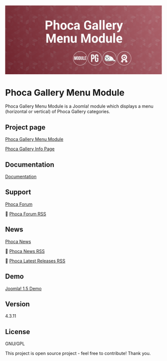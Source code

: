 



![Phoca Gallery Menu Module](https://github.com/PhocaCz/PhocaGalleryMenuModule/blob/master/mod_phocagallery_menu.png)

# Phoca Gallery Menu Module



Phoca Gallery Menu Module is a Joomla! module which displays a menu (horizontal or vertical) of Phoca Gallery categories.



## Project page

[Phoca Gallery Menu Module](https://www.phoca.cz/phocagallery-menu)

[Phoca Gallery Info Page](https://www.phoca.cz/project/phocagallery-joomla-gallery)



## Documentation

[Documentation](https://www.phoca.cz/documentation/category/8-phoca-gallery-menu-module)



## Support

[Phoca Forum](https://www.phoca.cz/forum)

:bell: [Phoca Forum RSS](https://www.phoca.cz/forum/app.php/feed)



## News

[Phoca News](https://www.phoca.cz/news)

:bell: [Phoca News RSS](https://www.phoca.cz/news?format=feed&type=rss)

:bell: [Phoca Latest Releases RSS](https://www.phoca.cz/download/feed/111?format=feed&type=rss)



## Demo

[Joomla! 1.5 Demo](https://www.phoca.cz/demo/)



## Version

4.3.11



## License

GNU/GPL



This project is open source project - feel free to contribute! Thank you.
